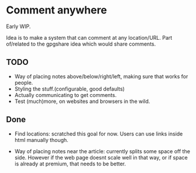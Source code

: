
# Comment anywhere

Early WIP.

Idea is to make a system that can comment at any location/URL. Part of/related to
the gpgshare idea which would share comments.

## TODO

* Way of placing notes above/below/right/left, making sure that works for people.
* Styling the stuff.(configurable, good defaults)
* Actually communicating to get comments.
* Test (much)more, on websites and browsers in the wild.

## Done

* Find locations: scratched this goal for now. Users can use links inside html
  manually though.

* Way of placing notes near the article: currently splits some space off the side.
  However if the web page doesnt scale well in that way, or if space is already at
  premium, that needs to be better.
  
